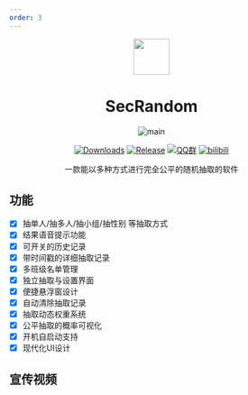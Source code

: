 ```yaml
---
order: 3
---
```


<div align="center">

<img src="/icon/SecRandom.png" width="64"/>

# SecRandom

<ArticleMetadata />

![main](/images/SecRandom/main.png)

[![Downloads](https://img.shields.io/github/downloads/SECTL/SecRandom/total?style=social&label=Downloads&logo=github)](https://github.com/SECTL/SecRandom/releases/latest)
[![Release](https://img.shields.io/github/v/release/SECTL/SecRandom?style=flat&color=%233fb950&label=正式版)](https://github.com/SECTL/SecRandom/releases/latest)
[![QQ群](https://img.shields.io/badge/-QQ%E7%BE%A4%EF%BD%9C833875216-blue?style=flat&logo=QQ)](https://qm.qq.com/q/Y8tx1BxnmG)
[![bilibili](https://img.shields.io/badge/-UP%E4%B8%BB%EF%BD%9C%E9%BB%8E%E6%B3%BD%E6%87%BF-%23FB7299?style=flat&logo=bilibili)](https://space.bilibili.com/520571577)

一款能以多种方式进行完全公平的随机抽取的软件

</div>

<GitHubCard owner="SECTL" repo="SecRandom" />

## 功能
- [X] 抽单人/抽多人/抽小组/抽性别 等抽取方式
- [X] 结果语音提示功能
- [X] 可开关的历史记录
- [X] 带时间戳的详细抽取记录
- [X] 多班级名单管理
- [X] 独立抽取与设置界面
- [X] 便捷悬浮窗设计
- [X] 自动清除抽取记录
- [X] 抽取动态权重系统
- [X] 公平抽取的概率可视化
- [X] 开机自启动支持
- [X] 现代化UI设计

## 宣传视频
<BilibiliVideo bvid="BV18x7rztEdE" />